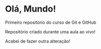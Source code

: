 # Olá, Mundo!
Primeiro repositório do curso de Git e GitHub

Repositório criado durante uma aula ao vivo!

Acabei de fazer outra alteração!
